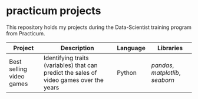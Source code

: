 # practicum projects

This repository holds my projects during the Data-Scientist training program from Practicum. 

Project | Description | Language | Libraries
------- | ----------- | -------- | ---------
Best selling video games | Identifying traits (variables) that can predict the sales of video games over the years | Python | *pandas*, *matplotlib*, *seaborn*
